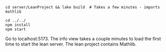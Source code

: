 ```
cd server/LeanProject && lake build  # Takes a few minutes - imports mathlib

cd ../../
npm install
npm start
```

Go to localhost:5173. 
The info view takes a couple minutes to load the first time to start the lean server. 
The lean project contains Mathlib.
